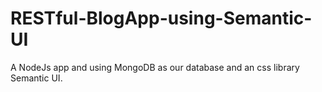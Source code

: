 # RESTful-BlogApp-using-Semantic-UI
A NodeJs app and using MongoDB as our database and an css library Semantic UI.
